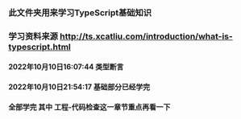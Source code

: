 ### 此文件夹用来学习TypeScript基础知识
### 学习资料来源 http://ts.xcatliu.com/introduction/what-is-typescript.html
#### 2022年10月10日16:07:44 类型断言
#### 2022年10月10日21:54:17 基础部分已经学完
#### 全部学完 其中 工程-代码检查这一章节重点再看一下